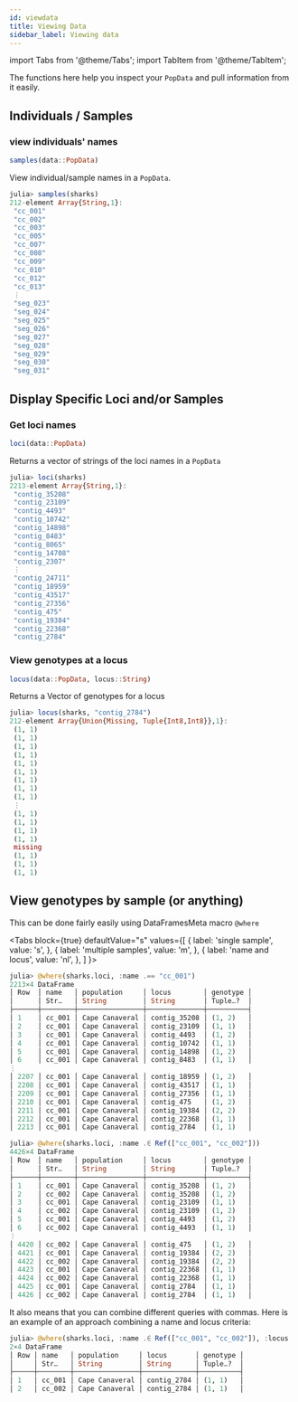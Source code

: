 ```yaml
---
id: viewdata
title: Viewing Data
sidebar_label: Viewing data
---
```

import Tabs from '@theme/Tabs';
import TabItem from '@theme/TabItem';

The functions here help you inspect your `PopData` and pull information from it easily.

## Individuals / Samples

### view individuals' names

```julia
samples(data::PopData)
```

View individual/sample names in a `PopData`. 

``` julia
julia> samples(sharks)
212-element Array{String,1}:
 "cc_001" 
 "cc_002" 
 "cc_003" 
 "cc_005" 
 "cc_007" 
 "cc_008" 
 "cc_009" 
 "cc_010" 
 "cc_012" 
 "cc_013" 
 ⋮        
 "seg_023"
 "seg_024"
 "seg_025"
 "seg_026"
 "seg_027"
 "seg_028"
 "seg_029"
 "seg_030"
 "seg_031"
```

## Display Specific Loci and/or Samples

### Get loci names

```julia
loci(data::PopData)
```

Returns a vector of strings of the loci names in a `PopData`

```julia
julia> loci(sharks)
2213-element Array{String,1}:
 "contig_35208"
 "contig_23109"
 "contig_4493" 
 "contig_10742"
 "contig_14898"
 "contig_8483" 
 "contig_8065" 
 "contig_14708"
 "contig_2307" 
 ⋮             
 "contig_24711"
 "contig_18959"
 "contig_43517"
 "contig_27356"
 "contig_475"  
 "contig_19384"
 "contig_22368"
 "contig_2784" 
```

### View genotypes at a locus

```julia
locus(data::PopData, locus::String)
```

Returns a Vector of genotypes for a locus

``` julia
julia> locus(sharks, "contig_2784")
212-element Array{Union{Missing, Tuple{Int8,Int8}},1}:
 (1, 1)
 (1, 1)
 (1, 1)
 (1, 1)
 (1, 1)
 (1, 1)
 (1, 1)
 (1, 1)
 (1, 1)
 ⋮
 (1, 1)
 (1, 1)
 (1, 1)
 (1, 1)
 missing
 (1, 1)
 (1, 1)
 (1, 1)
```

## View genotypes by sample (or anything)

This can be done fairly easily using DataFramesMeta macro `@where`

<Tabs
  block={true}
  defaultValue="s"
  values={[
    { label: 'single sample', value: 's', },
    { label: 'multiple samples', value: 'm', },
    { label: 'name and locus', value: 'nl', },
  ]
}>
<TabItem value="s">

```julia
julia> @where(sharks.loci, :name .== "cc_001")
2213×4 DataFrame
│ Row  │ name   │ population     │ locus        │ genotype │
│      │ Str…   │ String         │ String       │ Tuple…?  │
├──────┼────────┼────────────────┼──────────────┼──────────┤
│ 1    │ cc_001 │ Cape Canaveral │ contig_35208 │ (1, 2)   │
│ 2    │ cc_001 │ Cape Canaveral │ contig_23109 │ (1, 1)   │
│ 3    │ cc_001 │ Cape Canaveral │ contig_4493  │ (1, 2)   │
│ 4    │ cc_001 │ Cape Canaveral │ contig_10742 │ (1, 1)   │
│ 5    │ cc_001 │ Cape Canaveral │ contig_14898 │ (1, 2)   │
│ 6    │ cc_001 │ Cape Canaveral │ contig_8483  │ (1, 1)   │
⋮
│ 2207 │ cc_001 │ Cape Canaveral │ contig_18959 │ (1, 2)   │
│ 2208 │ cc_001 │ Cape Canaveral │ contig_43517 │ (1, 1)   │
│ 2209 │ cc_001 │ Cape Canaveral │ contig_27356 │ (1, 1)   │
│ 2210 │ cc_001 │ Cape Canaveral │ contig_475   │ (1, 2)   │
│ 2211 │ cc_001 │ Cape Canaveral │ contig_19384 │ (2, 2)   │
│ 2212 │ cc_001 │ Cape Canaveral │ contig_22368 │ (1, 1)   │
│ 2213 │ cc_001 │ Cape Canaveral │ contig_2784  │ (1, 1)   │
```

</TabItem>
<TabItem value="m">

```julia
julia> @where(sharks.loci, :name .∈ Ref(["cc_001", "cc_002"]))
4426×4 DataFrame
│ Row  │ name   │ population     │ locus        │ genotype │
│      │ Str…   │ String         │ String       │ Tuple…?  │
├──────┼────────┼────────────────┼──────────────┼──────────┤
│ 1    │ cc_001 │ Cape Canaveral │ contig_35208 │ (1, 2)   │
│ 2    │ cc_002 │ Cape Canaveral │ contig_35208 │ (1, 2)   │
│ 3    │ cc_001 │ Cape Canaveral │ contig_23109 │ (1, 1)   │
│ 4    │ cc_002 │ Cape Canaveral │ contig_23109 │ (1, 2)   │
│ 5    │ cc_001 │ Cape Canaveral │ contig_4493  │ (1, 2)   │
│ 6    │ cc_002 │ Cape Canaveral │ contig_4493  │ (1, 1)   │
⋮
│ 4420 │ cc_002 │ Cape Canaveral │ contig_475   │ (1, 2)   │
│ 4421 │ cc_001 │ Cape Canaveral │ contig_19384 │ (2, 2)   │
│ 4422 │ cc_002 │ Cape Canaveral │ contig_19384 │ (2, 2)   │
│ 4423 │ cc_001 │ Cape Canaveral │ contig_22368 │ (1, 1)   │
│ 4424 │ cc_002 │ Cape Canaveral │ contig_22368 │ (1, 1)   │
│ 4425 │ cc_001 │ Cape Canaveral │ contig_2784  │ (1, 1)   │
│ 4426 │ cc_002 │ Cape Canaveral │ contig_2784  │ (1, 1)   │
```

</TabItem>
<TabItem value="nl">

It also means that you can combine different queries with commas. Here is an example of an approach combining a name and locus criteria:

```julia
julia> @where(sharks.loci, :name .∈ Ref(["cc_001", "cc_002"]), :locus .== "contig_2784")
2×4 DataFrame
│ Row │ name   │ population     │ locus       │ genotype │
│     │ Str…   │ String         │ String      │ Tuple…?  │
├─────┼────────┼────────────────┼─────────────┼──────────┤
│ 1   │ cc_001 │ Cape Canaveral │ contig_2784 │ (1, 1)   │
│ 2   │ cc_002 │ Cape Canaveral │ contig_2784 │ (1, 1)   │
```

</TabItem>
</Tabs>